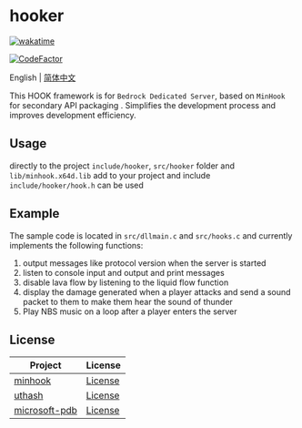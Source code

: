 # hooker

[![wakatime](https://wakatime.com/badge/user/2838d0e1-1416-4f45-bc46-cbda8f4d9e75/project/93f45b7b-afeb-4f15-a5cd-6fabd00b17c9.svg)](https://wakatime.com/badge/user/2838d0e1-1416-4f45-bc46-cbda8f4d9e75/project/93f45b7b-afeb-4f15-a5cd-6fabd00b17c9)

[![CodeFactor](https://www.codefactor.io/repository/github/willowsaucer/hooker/badge)](https://www.codefactor.io/repository/github/willowsaucer/hooker)

English | [简体中文](README_ZH.md)

This HOOK framework is for ``Bedrock Dedicated Server``, based on ``MinHook`` for secondary API packaging .
Simplifies the development process and improves development efficiency.

## Usage
directly to the project ``include/hooker``, ``src/hooker`` folder and ``lib/minhook.x64d.lib`` add to your project and include ``include/hooker/hook.h`` can be used

## Example
The sample code is located in ``src/dllmain.c`` and ``src/hooks.c`` and currently implements the following functions:
1. output messages like protocol version when the server is started
2. listen to console input and output and print messages
3. disable lava flow by listening to the liquid flow function
4. display the damage generated when a player attacks and send a sound packet to them to make them hear the sound of thunder
5. Play NBS music on a loop after a player enters the server

## License

| Project                                                      | License                                                                   |
| ------------------------------------------------------------ | ------------------------------------------------------------------------- |
| [minhook](https://github.com/TsudaKageyu/minhook)            | [License](https://github.com/TsudaKageyu/minhook/blob/master/LICENSE.txt) |
| [uthash](https://github.com/troydhanson/uthash)              | [License](https://github.com/troydhanson/uthash/blob/master/LICENSE)      |
| [microsoft-pdb](https://github.com/microsoft/microsoft-pdb/) | [License](https://github.com/microsoft/microsoft-pdb/blob/master/LICENSE) |
